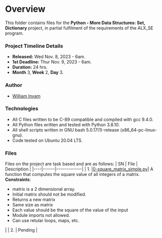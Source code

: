 # Overview #

This folder contains files for the **Python - More Data Structures: Set, Dictionary** project, in partial fulfilment of the requirements of the ALX_SE program.

### Project Timeline Details ###
- **Released:** Wed Nov. 8, 2023 - 6am.
- **1st Deadline:** Thur Nov. 9, 2023 - 6am.
- **Duration:** 24 hrs.
- **Month** 3, **Week** 2, **Day** 3.

### Author ###
- [William Inyam](https://github.com/thecypherzen/)

### Technologies ##
- All C files written to be C-89 compatible and compiled with gcc 9.4.0.
- All Python files written and tested with Python 3.8.10.
- All shell scripts written in GNU bash 5.0.17(1)-release (x86_64-pc-linux-gnu).
- Code tested on Ubuntu 20.04 LTS.

### Files ###
Files on the project are task based and are as follows:
| SN | File | Description |
|----|------|-------------|
| 1. |[0-square_matrix_simple.py](https://github.com)| A function that computes the square value of all integers of a matrix.</br>**Constraints**:<ul><li>matrix is a 2 dimensional array.</li><li>Initial matrix should not be modified.</li><li>Returns a new matrix<li>Same size as matrix</li><li>Each value should be the square of the value of the input</li></li><li>Module imports not allowed.</li><li>Can use retular loops, maps, etc.</li></ul>|
| 2. | Pending |